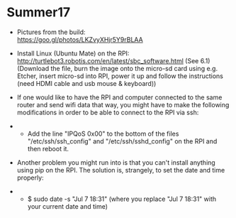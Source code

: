 # Summer17

- Pictures from the build:  
https://goo.gl/photos/LKZvyXHjr5Y9rBLAA

- Install Linux (Ubuntu Mate) on the RPI:  
http://turtlebot3.robotis.com/en/latest/sbc_software.html (See 6.1) (Download the file, burn the image onto the micro-sd card using e.g. Etcher, insert micro-sd into RPI, power it up and follow the instructions (need HDMI cable and usb mouse & keyboard))


- If one would like to have the RPI and computer connected to the same router and send wifi data that way, you might have to make the following modifications in order to be able to connect to the RPI via ssh:  
- - Add the line "IPQoS 0x00" to the bottom of the files "/etc/ssh/ssh_config" and "/etc/ssh/sshd_config" on the RPI and then reboot it.

- Another problem you might run into is that you can't install anything using pip on the RPI. The solution is, strangely, to set the date and time properly:  
- - $ sudo date -s "Jul 7 18:31" (where you replace "Jul 7 18:31" with your current date and time)
